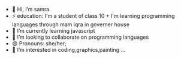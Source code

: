 - 👋 Hi, I’m samra
- ⚡ education: I'm a student of class 10 + I'm learning programming languages through mam iqra in governer house
- 🌱 I’m currently learning javascript
- 💞️ I’m looking to collaborate on programming languages
- 😄 Pronouns: she/her;
- 👀 I’m interested in coding,graphics,painting ...

<!---
samra82/samra82 is a ✨ special ✨ repository because its `README.md` (this file) appears on your GitHub profile.
You can click the Preview link to take a look at your changes.
--->
